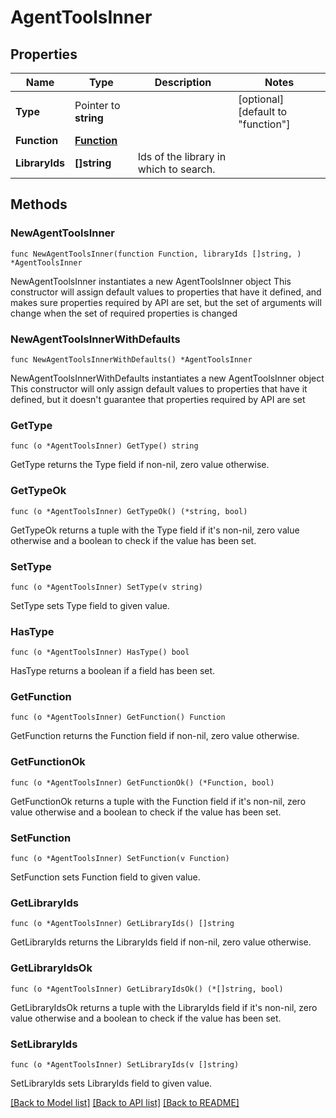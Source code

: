 # AgentToolsInner

## Properties

Name | Type | Description | Notes
------------ | ------------- | ------------- | -------------
**Type** | Pointer to **string** |  | [optional] [default to "function"]
**Function** | [**Function**](Function.md) |  | 
**LibraryIds** | **[]string** | Ids of the library in which to search. | 

## Methods

### NewAgentToolsInner

`func NewAgentToolsInner(function Function, libraryIds []string, ) *AgentToolsInner`

NewAgentToolsInner instantiates a new AgentToolsInner object
This constructor will assign default values to properties that have it defined,
and makes sure properties required by API are set, but the set of arguments
will change when the set of required properties is changed

### NewAgentToolsInnerWithDefaults

`func NewAgentToolsInnerWithDefaults() *AgentToolsInner`

NewAgentToolsInnerWithDefaults instantiates a new AgentToolsInner object
This constructor will only assign default values to properties that have it defined,
but it doesn't guarantee that properties required by API are set

### GetType

`func (o *AgentToolsInner) GetType() string`

GetType returns the Type field if non-nil, zero value otherwise.

### GetTypeOk

`func (o *AgentToolsInner) GetTypeOk() (*string, bool)`

GetTypeOk returns a tuple with the Type field if it's non-nil, zero value otherwise
and a boolean to check if the value has been set.

### SetType

`func (o *AgentToolsInner) SetType(v string)`

SetType sets Type field to given value.

### HasType

`func (o *AgentToolsInner) HasType() bool`

HasType returns a boolean if a field has been set.

### GetFunction

`func (o *AgentToolsInner) GetFunction() Function`

GetFunction returns the Function field if non-nil, zero value otherwise.

### GetFunctionOk

`func (o *AgentToolsInner) GetFunctionOk() (*Function, bool)`

GetFunctionOk returns a tuple with the Function field if it's non-nil, zero value otherwise
and a boolean to check if the value has been set.

### SetFunction

`func (o *AgentToolsInner) SetFunction(v Function)`

SetFunction sets Function field to given value.


### GetLibraryIds

`func (o *AgentToolsInner) GetLibraryIds() []string`

GetLibraryIds returns the LibraryIds field if non-nil, zero value otherwise.

### GetLibraryIdsOk

`func (o *AgentToolsInner) GetLibraryIdsOk() (*[]string, bool)`

GetLibraryIdsOk returns a tuple with the LibraryIds field if it's non-nil, zero value otherwise
and a boolean to check if the value has been set.

### SetLibraryIds

`func (o *AgentToolsInner) SetLibraryIds(v []string)`

SetLibraryIds sets LibraryIds field to given value.



[[Back to Model list]](../README.md#documentation-for-models) [[Back to API list]](../README.md#documentation-for-api-endpoints) [[Back to README]](../README.md)


